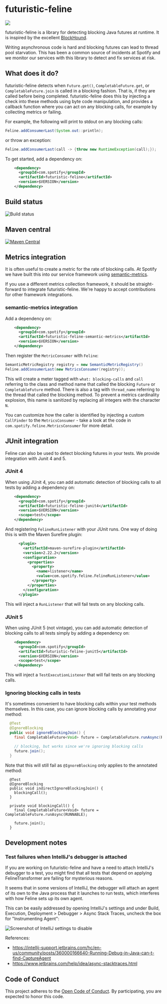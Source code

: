 # futuristic-feline

![](images/future-is-ours.jpg)

futuristic-feline is a library for detecting blocking Java futures at runtime. It is inspired by the excellent [BlockHound](https://github.com/reactor/BlockHound).

Writing asynchronous code is hard and blocking futures can lead to thread pool starvation. This has been a common source of incidents at Spotify and we monitor our services with this library to detect and fix services at risk.

## What does it do?

futuristic-feline detects when `Future.get()`, `CompletableFuture.get`, or `CompletableFuture.join` is called in a blocking fashion. That is, if they are called before being completed. futuristic-feline does this by injecting a check into these methods using byte code manipulation, and provides a callback function where you can act on any blocking calls, for example by collecting metrics or failing.

For example, the following will print to stdout on any blocking calls:

```java
Feline.addConsumerLast(System.out::println);
```

or throw an exception:

```java
Feline.addConsumerLast(call -> {throw new RuntimeException(call);});
```

To get started, add a dependency on:

```xml
    <dependency>
      <groupId>com.spotify</groupId>
      <artifactId>futuristic-feline</artifactId>
      <version>$VERSION</version>
    </dependency>
```

## Build status

![Build status](https://github.com/spotify/futuristic-feline/actions/workflows/maven.yml/badge.svg)

## Maven central

[![Maven Central](https://maven-badges.herokuapp.com/maven-central/com.spotify/futuristic-feline/badge.svg)](https://maven-badges.herokuapp.com/maven-central/com.spotify/futuristic-feline)

## Metrics integration

It is often useful to create a metric for the rate of blocking calls. At Spotify we have built this into our service framework using [semantic-metrics](https://github.com/spotify/semantic-metrics).

If you use a different metrics collection framework, it should be straight-forward to integrate futuristic-feline. We're happy to accept contributions for other framework integrations.

### semantic-metrics integration

Add a dependency on:

```xml
    <dependency>
      <groupId>com.spotify</groupId>
      <artifactId>futuristic-feline-semantic-metrics</artifactId>
      <version>$VERSION</version>
    </dependency>
```

Then register the `MetricConsumer` with `Feline`:

```java
SemanticMetricRegistry registry = new SemanticMetricRegistry()
Feline.addConsumerLast(new MetricsConsumer(registry));
```

This will create a meter tagged with `what: blocking-calls` and `call`
referring to the class and method name that called the blocking
`Future` or `CompletableFuture` method.
There is also a tag with `thread_name` referring to the thread that called
the blocking method. To prevent a metrics cardinality explosion, this
name is sanitized by replacing all integers with the character `N`. 

You can customize how the caller is identified by
injecting a custom `CallFinder` to the `MetricsConsumer` - take a look at the
code in `com.spotify.feline.MetricsConsumer` for more detail.

## JUnit integration

Feline can also be used to detect blocking futures in your tests. We provide integration with Junit 4 and 5.

### JUnit 4

When using JUnit 4, you can add automatic detection of blocking calls to all tests by adding a dependency on:

```xml
    <dependency>
      <groupId>com.spotify</groupId>
      <artifactId>futuristic-feline-junit4</artifactId>
      <version>$VERSION</version>
      <scope>test</scope>
    </dependency>
```

And registering `FelineRunListener` with your JUnit runs. One way of doing this is with the Maven Surefire plugin:

```xml
      <plugin>
        <artifactId>maven-surefire-plugin</artifactId>
        <version>2.22.2</version>
        <configuration>
          <properties>
            <property>
              <name>listener</name>
              <value>com.spotify.feline.FelineRunListener</value>
            </property>
          </properties>
        </configuration>
      </plugin>
```

This will inject a `RunListener` that will fail tests on any blocking calls.

### JUnit 5

When using JUnit 5 (not vintage), you can add automatic detection of blocking calls to all tests simply by adding a dependency on:

```xml
    <dependency>
      <groupId>com.spotify</groupId>
      <artifactId>futuristic-feline-junit5</artifactId>
      <version>$VERSION</version>
      <scope>test</scope>
    </dependency>
```

This will inject a `TestExecutionListener` that will fail tests on any blocking calls.

### Ignoring blocking calls in tests

It's sometimes convenient to have blocking calls within your test methods themselves. In this case, you can ignore blocking calls by annotating your method:

```java
  @Test
  @IgnoreBlocking
  public void ignoreBlockingJoin() {
    final CompletableFuture<Void> future = CompletableFuture.runAsync(RUNNABLE);

    // blocking, but works since we're ignoring blocking calls
    future.join();
  }
```

Note that this will still fail as `@IgnoreBlocking` only applies to the annotated method:

```
  @Test
  @IgnoreBlocking
  public void indirectIgnoreBlockingJoin() {
    blockingCall();
  }

  private void blockingCall() {
    final CompletableFuture<Void> future = CompletableFuture.runAsync(RUNNABLE);

    future.join();
  }
```


## Development notes

### Test failures when IntelliJ's debugger is attached

If you are working on futuristic-feline and have a need to attach IntelliJ's debugger to a test, you might find that all tests that depend on applying FelineTransformer are failing for mysterious reasons.

It seems that in some versions of IntelliJ, the debugger will attach an agent of its own to the Java process that it launches to run tests, which interferes with how Feline sets up its own agent.

This can be easily addressed by opening IntelliJ's settings and under Build, Execution, Deployment > Debugger > Async Stack Traces, uncheck the box for "Instrumenting Agent":

![Screenshot of IntelliJ settings to disable](images/intellij-settings.png)

References:
- https://intellij-support.jetbrains.com/hc/en-us/community/posts/360000166640-Running-Debug-in-Java-can-t-find-CaptureAgent
- https://www.jetbrains.com/help/idea/async-stacktraces.html


## Code of Conduct

This project adheres to the [Open Code of Conduct][code-of-conduct]. By participating, you are expected to honor this code.

[code-of-conduct]: https://github.com/spotify/code-of-conduct/blob/master/code-of-conduct.md
